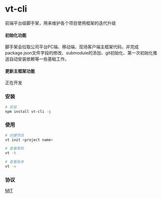 # vt-cli


前端平台级脚手架，用来维护各个项目使用框架的迭代升级

#### 初始化功能
脚手架会拉取公司平台PC端、移动端、现场客户端主框架代码，并完成package.json文件字段的修改、submodule的添加、git初始化、第一次初始化推送自动安装依赖等一些基础工作。

#### 更新主框架功能
正在开发

### 安装

```bash
# 安装
npm install vt-cli -g
```

### 使用

```bash
# 创建项目
vt init <project name>

# 查看帮助
vt -h

# 查看版本
vt -v
```

### 协议

[MIT](./LICENSE)
